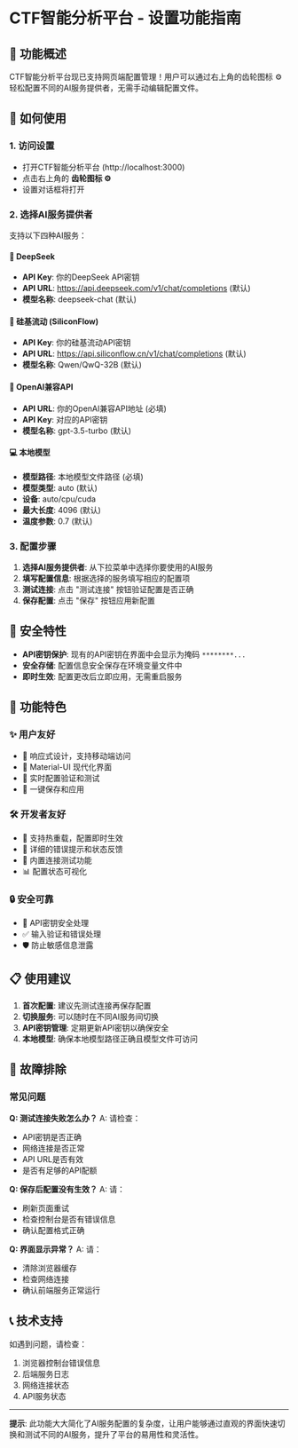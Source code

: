 # CTF智能分析平台 - 设置功能指南

## 🔧 功能概述

CTF智能分析平台现已支持网页端配置管理！用户可以通过右上角的齿轮图标 ⚙️ 轻松配置不同的AI服务提供者，无需手动编辑配置文件。

## 🚀 如何使用

### 1. 访问设置
- 打开CTF智能分析平台 (http://localhost:3000)
- 点击右上角的 **齿轮图标 ⚙️**
- 设置对话框将打开

### 2. 选择AI服务提供者
支持以下四种AI服务：

#### 🤖 DeepSeek
- **API Key**: 你的DeepSeek API密钥
- **API URL**: https://api.deepseek.com/v1/chat/completions (默认)
- **模型名称**: deepseek-chat (默认)

#### 🧠 硅基流动 (SiliconFlow)
- **API Key**: 你的硅基流动API密钥
- **API URL**: https://api.siliconflow.cn/v1/chat/completions (默认)
- **模型名称**: Qwen/QwQ-32B (默认)

#### 🔗 OpenAI兼容API
- **API URL**: 你的OpenAI兼容API地址 (必填)
- **API Key**: 对应的API密钥
- **模型名称**: gpt-3.5-turbo (默认)

#### 💻 本地模型
- **模型路径**: 本地模型文件路径 (必填)
- **模型类型**: auto (默认)
- **设备**: auto/cpu/cuda
- **最大长度**: 4096 (默认)
- **温度参数**: 0.7 (默认)

### 3. 配置步骤

1. **选择AI服务提供者**: 从下拉菜单中选择你要使用的AI服务
2. **填写配置信息**: 根据选择的服务填写相应的配置项
3. **测试连接**: 点击 "测试连接" 按钮验证配置是否正确
4. **保存配置**: 点击 "保存" 按钮应用新配置

## 🔐 安全特性

- **API密钥保护**: 现有的API密钥在界面中会显示为掩码 `********...`
- **安全存储**: 配置信息安全保存在环境变量文件中
- **即时生效**: 配置更改后立即应用，无需重启服务

## 🎯 功能特色

### ✨ 用户友好
- 📱 响应式设计，支持移动端访问
- 🎨 Material-UI 现代化界面
- 🔄 实时配置验证和测试
- 💾 一键保存和应用

### 🛠️ 开发者友好
- 🔧 支持热重载，配置即时生效
- 📝 详细的错误提示和状态反馈
- 🧪 内置连接测试功能
- 📊 配置状态可视化

### 🔒 安全可靠
- 🔐 API密钥安全处理
- ✅ 输入验证和错误处理
- 🛡️ 防止敏感信息泄露

## 📋 使用建议

1. **首次配置**: 建议先测试连接再保存配置
2. **切换服务**: 可以随时在不同AI服务间切换
3. **API密钥管理**: 定期更新API密钥以确保安全
4. **本地模型**: 确保本地模型路径正确且模型文件可访问

## 🐛 故障排除

### 常见问题

**Q: 测试连接失败怎么办？**
A: 请检查：
- API密钥是否正确
- 网络连接是否正常  
- API URL是否有效
- 是否有足够的API配额

**Q: 保存后配置没有生效？**
A: 请：
- 刷新页面重试
- 检查控制台是否有错误信息
- 确认配置格式正确

**Q: 界面显示异常？**
A: 请：
- 清除浏览器缓存
- 检查网络连接
- 确认前端服务正常运行

## 📞 技术支持

如遇到问题，请检查：
1. 浏览器控制台错误信息
2. 后端服务日志 
3. 网络连接状态
4. API服务状态

---

**提示**: 此功能大大简化了AI服务配置的复杂度，让用户能够通过直观的界面快速切换和测试不同的AI服务，提升了平台的易用性和灵活性。